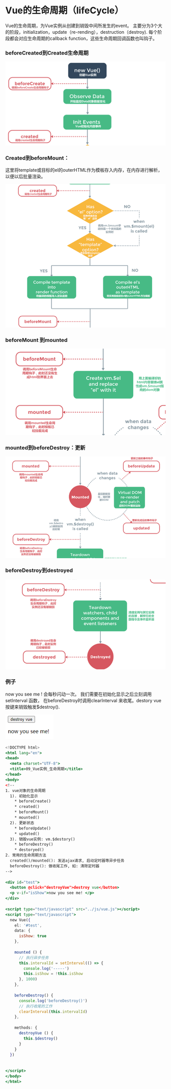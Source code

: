 # Vue的生命周期（lifeCycle）

Vue的生命周期，为Vue实例从创建到销毁中间所发生的event。 主要分为3个大的阶段，initialization，update（re-rending），destruction（destroy\). 每个阶段都会对应生命周期的callback function，这些生命周期回调函数也叫钩子。



### beforeCreated到Created生命周期

![](../.gitbook/assets/image%20%2822%29.png)

### Created到beforeMount： 

这里将template或目标的el的outerHTML作为模板存入内存，在内存进行解析，以便以后批量渲染。

![](../.gitbook/assets/image%20%2825%29.png)

### beforeMount 到mounted

![](../.gitbook/assets/image%20%2815%29.png)

### mounted到beforeDestroy：更新



![](../.gitbook/assets/image%20%2826%29.png)

### beforeDestroy到destroyed

![](../.gitbook/assets/image%20%2827%29.png)



### 例子

now you see me ! 会每秒闪动一次。 我们需要在初始化显示之后立刻调用setInterval 函数， 在beforeDestroy时调用clearInterval 来收尾。destory vue按键来销毁触发$destroy\(\). 

![](../.gitbook/assets/image%20%2814%29.png)

```jsx
<!DOCTYPE html>
<html lang="en">
<head>
  <meta charset="UTF-8">
  <title>09_Vue实例_生命周期</title>
</head>
<body>
<!--
1. vue对象的生命周期
  1). 初始化显示
    * beforeCreate()
    * created()
    * beforeMount()
    * mounted()
  2). 更新状态
    * beforeUpdate()
    * updated()
  3). 销毁vue实例: vm.$destory()
    * beforeDestroy()
    * destoryed()
2. 常用的生命周期方法
  created()/mounted(): 发送ajax请求, 启动定时器等异步任务
  beforeDestroy(): 做收尾工作, 如: 清除定时器
-->

<div id="test">
  <button @click="destroyVue">destroy vue</button>
  <p v-if="isShow">now you see me! </p>
</div>

<script type="text/javascript" src="../js/vue.js"></script>
<script type="text/javascript">
  new Vue({
    el: '#test',
    data: {
      isShow: true
    },

    mounted () {
      // 执行异步任务
      this.intervalId = setInterval(() => {
        console.log('-----')
        this.isShow = !this.isShow
      }, 1000)
    },

    beforeDestroy() {
      console.log('beforeDestroy()')
      // 执行收尾的工作
      clearInterval(this.intervalId)
    },

    methods: {
      destroyVue () {
        this.$destroy()
      }
    }
  })


</script>
</body>
</html>
```

